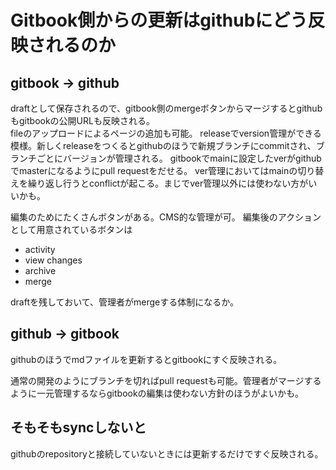 # Gitbook側からの更新はgithubにどう反映されるのか

## gitbook -&gt; github

draftとして保存されるので、gitbook側のmergeボタンからマージするとgithubもgitbookの公開URLも反映される。  
fileのアップロードによるページの追加も可能。 releaseでversion管理ができる模様。新しくreleaseをつくるとgithubのほうで新規ブランチにcommitされ、ブランチごとにバージョンが管理される。 gitbookでmainに設定したverがgithubでmasterになるようにpull requestをだせる。 ver管理においてはmainの切り替えを繰り返し行うとconflictが起こる。まじでver管理以外には使わない方がいいかも。

編集のためにたくさんボタンがある。CMS的な管理が可。 編集後のアクションとして用意されているボタンは

* activity
* view changes
* archive
* merge

draftを残しておいて、管理者がmergeする体制になるか。

## github -&gt; gitbook

githubのほうでmdファイルを更新するとgitbookにすぐ反映される。

通常の開発のようにブランチを切ればpull requestも可能。管理者がマージするように一元管理するならgitbookの編集は使わない方針のほうがよいかも。

## そもそもsyncしないと

githubのrepositoryと接続していないときには更新するだけですぐ反映される。

